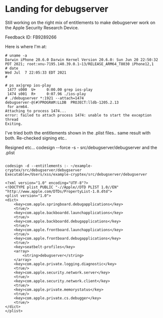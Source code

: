 # Landing for debugserver

Still working on the right mix of entitlements to make debugserver work on the Apple Security Research Device.

Feedback ID: FB9289266

Here is where I'm at:
```
# uname -a
Darwin iPhone 20.6.0 Darwin Kernel Version 20.6.0: Sun Jun 20 22:50:32 PDT 2021; root:xnu-7195.140.39.0.1~13/RELEASE_ARM64_T8030 iPhone12,1
# date
Wed Jul  7 22:05:33 EDT 2021
#
```
```
# ps ax|grep ios-play
 1477 s000  U+     0:00.00 grep ios-play
 1474 s001  R+     0:07.96 ./ios-play
# ./debugserver *:1921 --attach=1474
debugserver-@(#)PROGRAM:LLDB  PROJECT:lldb-1205.2.13
 for arm64.
Attaching to process 1474...
error: failed to attach process 1474: unable to start the exception thread
Exiting.
```
I've tried both the entitlements shown in the .plist files.. same result with both. Re-checked signing etc..

Resigned etc... codesign --force  -s -  src/debugserver/debugserver and the .plist
```

codesign -d --entitlements :- ~/example-cryptex/src/debugserver/debugserver
Executable=/Users/xss/example-cryptex/src/debugserver/debugserver

<?xml version="1.0" encoding="UTF-8"?>
<!DOCTYPE plist PUBLIC "-//Apple//DTD PLIST 1.0//EN" "http://www.apple.com/DTDs/PropertyList-1.0.dtd">
<plist version="1.0">
<dict>
    <key>com.apple.springboard.debugapplications</key>
    <true/>
    <key>com.apple.backboardd.launchapplications</key>
    <true/>
    <key>com.apple.backboardd.debugapplications</key>
    <true/>
    <key>com.apple.frontboard.launchapplications</key>
    <true/>
    <key>com.apple.frontboard.debugapplications</key>
    <true/>
    <key>seatbelt-profiles</key>
    <array>
        <string>debugserver</string>
    </array>
    <key>com.apple.private.logging.diagnostic</key>
    <true/>
    <key>com.apple.security.network.server</key>
    <true/>
    <key>com.apple.security.network.client</key>
    <true/>
    <key>com.apple.private.memorystatus</key>
    <true/>
    <key>com.apple.private.cs.debugger</key>
    <true/>
</dict>
</plist>
```
